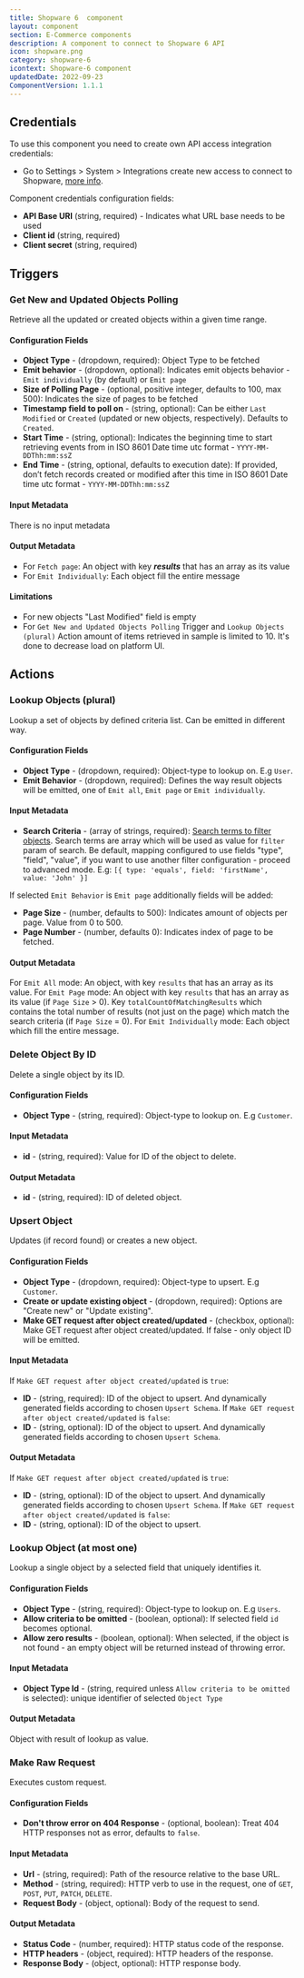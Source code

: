 ```yaml
---
title: Shopware 6  component
layout: component
section: E-Commerce components
description: A component to connect to Shopware 6 API
icon: shopware.png
category: shopware-6
icontext: Shopware-6 component
updatedDate: 2022-09-23
ComponentVersion: 1.1.1
---
```


## Credentials

To use this component you need to create own API access integration credentials:
* Go to Settings > System > Integrations create new access to connect to Shopware, [more info](https://docs.shopware.com/en/shopware-6-en/settings/system/integrationen?category=shopware-6-en/settings/system).

Component credentials configuration fields:

* **API Base URI**  (string, required) - Indicates what URL base needs to be used
* **Client id**  (string, required)
* **Client secret**  (string, required)

## Triggers

### Get New and Updated Objects Polling

Retrieve all the updated or created objects within a given time range.

#### Configuration Fields
* **Object Type** - (dropdown, required): Object Type to be fetched
* **Emit behavior** - (dropdown, optional): Indicates emit objects behavior - `Emit individually` (by default) or `Emit page`
* **Size of Polling Page** - (optional, positive integer, defaults to 100, max 500): Indicates the size of pages to be fetched
* **Timestamp field to poll on** - (string, optional): Can be either `Last Modified` or `Created` (updated or new objects, respectively). Defaults to `Created`.
* **Start Time** - (string, optional): Indicates the beginning time to start retrieving events from in ISO 8601 Date time utc format - `YYYY-MM-DDThh:mm:ssZ`
* **End Time** - (string, optional, defaults to execution date): If provided, don’t fetch records created or modified after this time in ISO 8601 Date time utc format - `YYYY-MM-DDThh:mm:ssZ`

#### Input Metadata

There is no input metadata

#### Output Metadata

* For `Fetch page`: An object with key ***results*** that has an array as its value
* For `Emit Individually`:  Each object fill the entire message

#### Limitations

* For new objects "Last Modified" field is empty
* For `Get New and Updated Objects Polling` Trigger and `Lookup Objects (plural)` Action amount of items retrieved in sample is limited to 10. It's done to decrease load on platform UI.

## Actions

### Lookup Objects (plural)

Lookup a set of objects by defined criteria list. Can be emitted in different way.

#### Configuration Fields

* **Object Type** - (dropdown, required): Object-type to lookup on. E.g `User`.
* **Emit Behavior** - (dropdown, required): Defines the way result objects will be emitted, one of `Emit all`, `Emit page` or `Emit individually`.

#### Input Metadata

* **Search Criteria** - (array of strings, required): [Search terms to filter objects](https://shopware.stoplight.io/docs/store-api/docs/concepts/search-queries.md#filter). Search terms are array which will be used as value for `filter` param of search. Be default, mapping configured to use fields "type", "field", "value", if you want to use another filter configuration - proceed to advanced mode. E.g: `[{ type: 'equals', field: 'firstName', value: 'John' }]`

If selected `Emit Behavior` is `Emit page` additionally fields will be added:
* **Page Size** - (number, defaults to 500): Indicates amount of objects per page. Value from 0 to 500.
* **Page Number** - (number, defaults 0): Indicates index of page to be fetched.

#### Output Metadata

For `Emit All` mode: An object, with key `results` that has an array as its value.
For `Emit Page` mode: An object with key `results` that has an array as its value (if `Page Size` > 0). Key `totalCountOfMatchingResults` which contains the total number of results (not just on the page) which match the search criteria (if `Page Size` = 0).
For `Emit Individually` mode: Each object which fill the entire message.

### Delete Object By ID

Delete a single object by its ID.

#### Configuration Fields

* **Object Type** - (string, required): Object-type to lookup on. E.g `Customer`.

#### Input Metadata

* **id** - (string, required): Value for ID of the object to delete.

#### Output Metadata

* **id** - (string, required): ID of deleted object.

### Upsert Object

Updates (if record found) or creates a new object.

#### Configuration Fields

* **Object Type** - (dropdown, required): Object-type to upsert. E.g `Customer`.
* **Create or update existing object** - (dropdown, required): Options are "Create new" or "Update existing".
* **Make GET request after object created/updated** - (checkbox, optional): Make GET request after object created/updated. If false - only object ID will be emitted.

#### Input Metadata

If `Make GET request after object created/updated` is `true`:
* **ID** - (string, required): ID of the object to upsert.
And dynamically generated fields according to chosen `Upsert Schema`.
If `Make GET request after object created/updated` is `false`:
* **ID** - (string, optional): ID of the object to upsert.
And dynamically generated fields according to chosen `Upsert Schema`.

#### Output Metadata

If `Make GET request after object created/updated` is `true`:
* **ID** - (string, optional): ID of the object to upsert.
And dynamically generated fields according to chosen `Upsert Schema`.
If `Make GET request after object created/updated` is `false`:
* **ID** - (string, optional): ID of the object to upsert.

### Lookup Object (at most one)

Lookup a single object by a selected field that uniquely identifies it.

#### Configuration Fields

* **Object Type** - (string, required): Object-type to lookup on. E.g `Users`.
* **Allow criteria to be omitted** - (boolean, optional): If selected field `id` becomes optional.
* **Allow zero results** - (boolean, optional): When selected, if the object is not found - an empty object will be returned instead of throwing error.

#### Input Metadata

* **Object Type Id** - (string, required unless `Allow criteria to be omitted` is selected): unique identifier of selected `Object Type`

#### Output Metadata

Object with result of lookup as value.

### Make Raw Request

Executes custom request.

#### Configuration Fields

* **Don't throw error on 404 Response** - (optional, boolean): Treat 404 HTTP responses not as error, defaults to `false`.

#### Input Metadata

* **Url** - (string, required): Path of the resource relative to the base URL.
* **Method** - (string, required): HTTP verb to use in the request, one of `GET`, `POST`, `PUT`, `PATCH`, `DELETE`.
* **Request Body** - (object, optional): Body of the request to send.

#### Output Metadata

* **Status Code** - (number, required): HTTP status code of the response.
* **HTTP headers** - (object, required): HTTP headers of the response.
* **Response Body** - (object, optional): HTTP response body.

